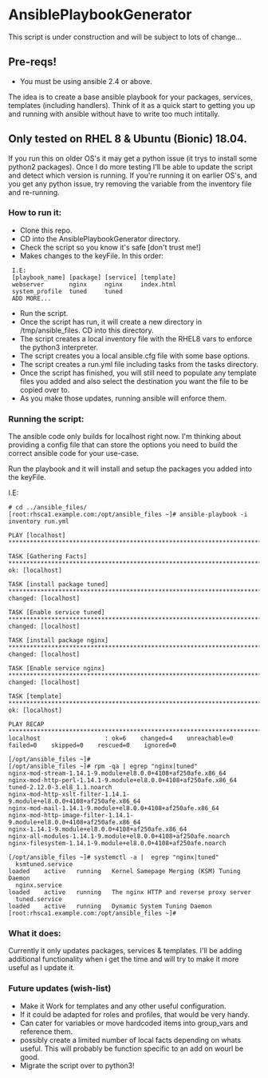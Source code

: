 # AnsiblePlaybookGenerator
This script is under construction and will be subject to lots of change...

## Pre-reqs!
 * You must be using ansible 2.4 or above.

The idea is to create a base ansible playbook for your packages, services, templates (including handlers). Think of it as a quick start to getting you up and running with ansible without have to write too much intitally.

## Only tested on RHEL 8 & Ubuntu (Bionic) 18.04.
If you run this on older OS's it may get a python issue (it trys to install some python2 packages). Once I do more testing I'll be able to update the script and detect which version is running. If you're running it on earlier OS's, and you get any python issue, try removing the variable from the inventory file and re-running.

### How to run it:
 * Clone this repo.
 * CD into the AnsiblePlaybookGenerator directory.
 * Check the script so you know it's safe [don't trust me!]
 * Makes changes to the keyFile. In this order:
````
 I.E:
 [playbook_name] [package] [service] [template]
 webserver       nginx     nginx     index.html
 system_profile  tuned     tuned
 ADD MORE...
````
 * Run the script.
 * Once the script has run, it will create a new directory in /tmp/ansible_files. CD into this directory.
 * The script creates a local inventory file with the RHEL8 vars to enforce the python3 interpreter.
 * The script creates you a local ansible.cfg file with some base options.
 * The script creates a run.yml file including tasks from the tasks directory.
 * Once the script has finished, you will still need to populate any template files you added and also select the destination you want the file to be copied over to.
 * As you make those updates, running ansible will enforce them.
 
### Running the script:
The ansible code only builds for localhost right now. I'm thinking about providing a config file that can store the options you need to build the correct ansible code for your use-case.

Run the playbook and it will install and setup the packages you added into the keyFile.

I.E:
````
# cd ../ansible_files/
[root:rhsca1.example.com:/opt/ansible_files ~]# ansible-playbook -i inventory run.yml

PLAY [localhost] **********************************************************************************************************************

TASK [Gathering Facts] ****************************************************************************************************************
ok: [localhost]

TASK [install package tuned] **********************************************************************************************************
changed: [localhost]

TASK [Enable service tuned] ***********************************************************************************************************
changed: [localhost]

TASK [install package nginx] **********************************************************************************************************
changed: [localhost]

TASK [Enable service nginx] ***********************************************************************************************************
changed: [localhost]

TASK [template] ***********************************************************************************************************************
ok: [localhost]

PLAY RECAP ****************************************************************************************************************************
localhost                  : ok=6    changed=4    unreachable=0    failed=0    skipped=0    rescued=0    ignored=0

[/opt/ansible_files ~]#
[/opt/ansible_files ~]# rpm -qa | egrep "nginx|tuned"
nginx-mod-stream-1.14.1-9.module+el8.0.0+4108+af250afe.x86_64
nginx-mod-http-perl-1.14.1-9.module+el8.0.0+4108+af250afe.x86_64
tuned-2.12.0-3.el8_1.1.noarch
nginx-mod-http-xslt-filter-1.14.1-9.module+el8.0.0+4108+af250afe.x86_64
nginx-mod-mail-1.14.1-9.module+el8.0.0+4108+af250afe.x86_64
nginx-mod-http-image-filter-1.14.1-9.module+el8.0.0+4108+af250afe.x86_64
nginx-1.14.1-9.module+el8.0.0+4108+af250afe.x86_64
nginx-all-modules-1.14.1-9.module+el8.0.0+4108+af250afe.noarch
nginx-filesystem-1.14.1-9.module+el8.0.0+4108+af250afe.noarch

[/opt/ansible_files ~]# systemctl -a |  egrep "nginx|tuned"
  ksmtuned.service                                                                                               loaded    active   running   Kernel Samepage Merging (KSM) Tuning Daemon
  nginx.service                                                                                                  loaded    active   running   The nginx HTTP and reverse proxy server
  tuned.service                                                                                                  loaded    active   running   Dynamic System Tuning Daemon
[root:rhsca1.example.com:/opt/ansible_files ~]#                                               
````

### What it does:
Currently it only updates packages, services & templates. I'll be adding additional functionality when i get the time and will try to make it more useful as I update it.

### Future updates (wish-list)

 * Make it Work for templates and any other useful configuration.
 * If it could be adapted for roles and profiles, that would be very handy.
 * Can cater for variables or move hardcoded items into group_vars and reference them.
 * possibly create a limited number of local facts depending on whats useful. This will probably be function specific to an add on wourl be good.
 * Migrate the script over to python3!
